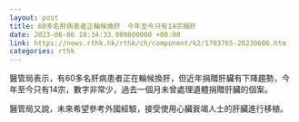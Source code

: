 ```yaml
---
layout: post
title: 60多名肝病患者正輪候換肝　今年至今只有14宗捐肝
date: 2023-06-06 18:34:33.000000000 +08:00
link: https://news.rthk.hk/rthk/ch/component/k2/1703765-20230606.htm
categories: rthk
---
```


醫管局表示，有60多名肝病患者正在輪候換肝，但近年捐贈肝臟有下降趨勢，今年至今只有14宗，數字非常少，過去一個月未曾處理遺體捐贈肝臟的個案。

醫管局又說，未來希望參考外國經驗，接受使用心臟衰竭人士的肝臟進行移植。
